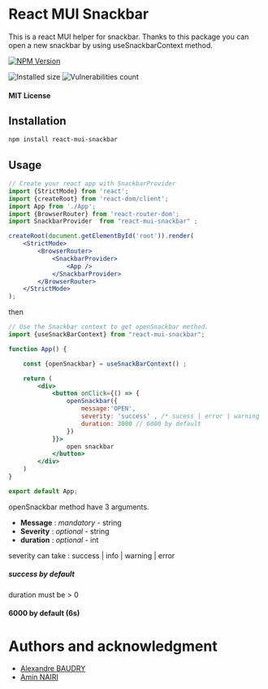 # React MUI Snackbar
This is a react MUI helper for snackbar. Thanks to this package you can open a new 
snackbar by using useSnackbarContext method.

[![NPM Version](https://badgen.net/npm/v/react-mui-snackbar)](https://www.npmjs.com/package/react-mui-snackbar)

![Installed size](https://badgen.net/packagephobia/install/react-mui-snackbar)
![Vulnerabilities count](https://badgen.net/snyk/Alexandrebdry/react-mui-snackbar/)

#### MIT License
## Installation
```bash
npm install react-mui-snackbar
```


## Usage 

```jsx
// Create your react app with SnackbarProvider
import {StrictMode} from 'react';
import {createRoot} from 'react-dom/client';
import App from './App';
import {BrowserRouter} from 'react-router-dom';
import SnackbarProvider  from "react-mui-snackbar" ;

createRoot(document.getElementById('root')).render(
    <StrictMode>
        <BrowserRouter>
            <SnackbarProvider>
                <App />
            </SnackbarProvider>
        </BrowserRouter>
    </StrictMode>
);

```
then

```jsx
// Use the Snackbar context to get openSnackbar method. 
import {useSnackBarContext} from "react-mui-snackbar";

function App() {

    const {openSnackbar} = useSnackBarContext() ;

    return (
        <div>
            <button onClick={() => {
                openSnackbar({
                    message:'OPEN', 
                    severity: 'success' , /* sucess | error | warning | info => success by default , */
                    duration: 3000 // 6000 by default
                })
            }}>
                open snackbar
            </button>
        </div>
    )
}

export default App;
```
openSnackbar method have 3 arguments. 
 - **Message** : *mandatory*   - string
 - **Severity** : *optional*   - string
 - **duration** : *optional* - int

severity can take : success | info | warning | error 
##### success by default

duration must be > 0 
#### 6000 by default  (6s) 

# Authors and acknowledgment
 - [Alexandre BAUDRY](https://github.com/Alexandrebdry)
 - [Amin NAIRI](https://github.com/aminnairi)
